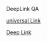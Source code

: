 
DeepLink QA


[universal Link](https://yonddy.github.io/universal_link_QA.html)

[Deep Link](https://yonddy.github.io/wanted_link.html)

